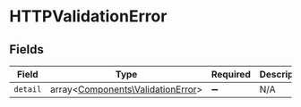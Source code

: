 # HTTPValidationError


## Fields

| Field                                                                           | Type                                                                            | Required                                                                        | Description                                                                     |
| ------------------------------------------------------------------------------- | ------------------------------------------------------------------------------- | ------------------------------------------------------------------------------- | ------------------------------------------------------------------------------- |
| `detail`                                                                        | array<[Components\ValidationError](../../Models/Components/ValidationError.md)> | :heavy_minus_sign:                                                              | N/A                                                                             |